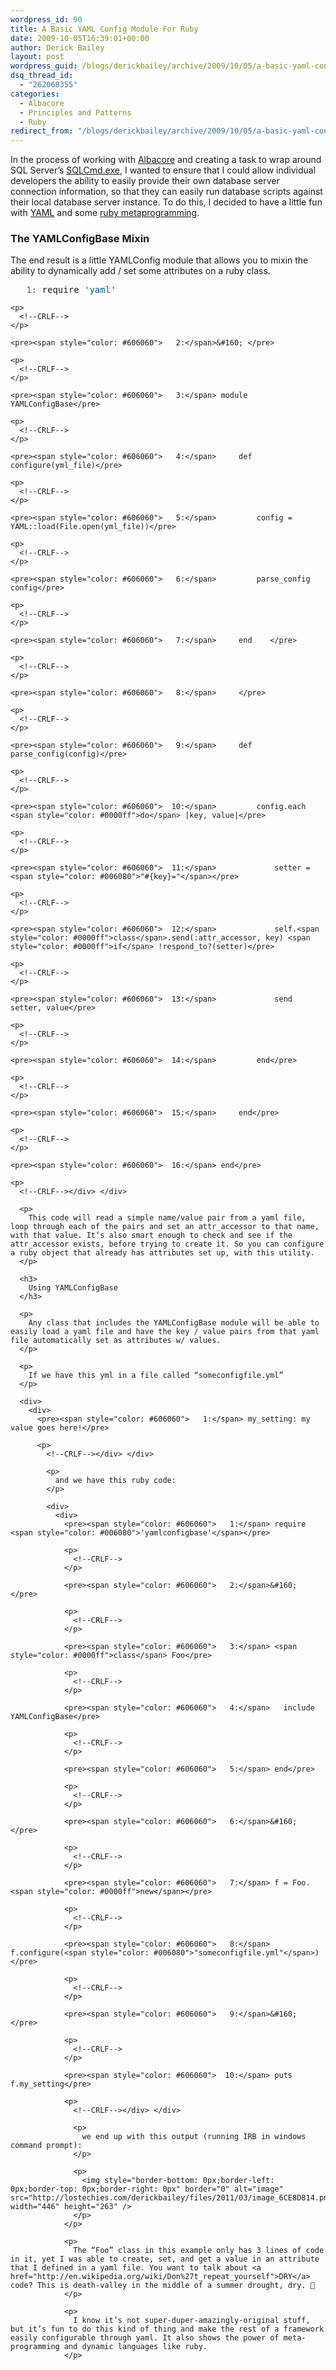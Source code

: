 ```yaml
---
wordpress_id: 90
title: A Basic YAML Config Module For Ruby
date: 2009-10-05T16:39:01+00:00
author: Derick Bailey
layout: post
wordpress_guid: /blogs/derickbailey/archive/2009/10/05/a-basic-yaml-config-module-for-ruby.aspx
dsq_thread_id:
  - "262068355"
categories:
  - Albacore
  - Principles and Patterns
  - Ruby
redirect_from: "/blogs/derickbailey/archive/2009/10/05/a-basic-yaml-config-module-for-ruby.aspx/"
---
```

In the process of working with [Albacore](http://github.com/derickbailey/Albacore) and creating a task to wrap around SQL Server’s [SQLCmd.exe](http://msdn.microsoft.com/en-us/library/ms162773.aspx), I wanted to ensure that I could allow individual developers the ability to easily provide their own database server connection information, so that they can easily run database scripts against their local database server instance. To do this, I decided to have a little fun with [YAML](http://www.yaml.org/) and some [ruby metaprogramming](http://pragdave.blogs.pragprog.com/pragdave/2008/06/screencasting-r.html). 

### The YAMLConfigBase Mixin

The end result is a little YAMLConfig module that allows you to mixin the ability to dynamically add / set some attributes on a ruby class.

<div>
  <div>
    <pre><span style="color: #606060">   1:</span> require <span style="color: #006080">'yaml'</span></pre>
    
    <p>
      <!--CRLF-->
    </p>
    
    <pre><span style="color: #606060">   2:</span>&#160; </pre>
    
    <p>
      <!--CRLF-->
    </p>
    
    <pre><span style="color: #606060">   3:</span> module YAMLConfigBase</pre>
    
    <p>
      <!--CRLF-->
    </p>
    
    <pre><span style="color: #606060">   4:</span>     def configure(yml_file)</pre>
    
    <p>
      <!--CRLF-->
    </p>
    
    <pre><span style="color: #606060">   5:</span>         config = YAML::load(File.open(yml_file))</pre>
    
    <p>
      <!--CRLF-->
    </p>
    
    <pre><span style="color: #606060">   6:</span>         parse_config config</pre>
    
    <p>
      <!--CRLF-->
    </p>
    
    <pre><span style="color: #606060">   7:</span>     end    </pre>
    
    <p>
      <!--CRLF-->
    </p>
    
    <pre><span style="color: #606060">   8:</span>     </pre>
    
    <p>
      <!--CRLF-->
    </p>
    
    <pre><span style="color: #606060">   9:</span>     def parse_config(config)</pre>
    
    <p>
      <!--CRLF-->
    </p>
    
    <pre><span style="color: #606060">  10:</span>         config.each <span style="color: #0000ff">do</span> |key, value|</pre>
    
    <p>
      <!--CRLF-->
    </p>
    
    <pre><span style="color: #606060">  11:</span>             setter = <span style="color: #006080">"#{key}="</span></pre>
    
    <p>
      <!--CRLF-->
    </p>
    
    <pre><span style="color: #606060">  12:</span>             self.<span style="color: #0000ff">class</span>.send(:attr_accessor, key) <span style="color: #0000ff">if</span> !respond_to?(setter)</pre>
    
    <p>
      <!--CRLF-->
    </p>
    
    <pre><span style="color: #606060">  13:</span>             send setter, value</pre>
    
    <p>
      <!--CRLF-->
    </p>
    
    <pre><span style="color: #606060">  14:</span>         end</pre>
    
    <p>
      <!--CRLF-->
    </p>
    
    <pre><span style="color: #606060">  15:</span>     end</pre>
    
    <p>
      <!--CRLF-->
    </p>
    
    <pre><span style="color: #606060">  16:</span> end</pre>
    
    <p>
      <!--CRLF--></div> </div> 
      
      <p>
        This code will read a simple name/value pair from a yaml file, loop through each of the pairs and set an attr_accessor to that name, with that value. It’s also smart enough to check and see if the attr_accessor exists, before trying to create it. So you can configure a ruby object that already has attributes set up, with this utility.
      </p>
      
      <h3>
        Using YAMLConfigBase
      </h3>
      
      <p>
        Any class that includes the YAMLConfigBase module will be able to easily load a yaml file and have the key / value pairs from that yaml file automatically set as attributes w/ values.
      </p>
      
      <p>
        If we have this yml in a file called “someconfigfile.yml”
      </p>
      
      <div>
        <div>
          <pre><span style="color: #606060">   1:</span> my_setting: my value goes here!</pre>
          
          <p>
            <!--CRLF--></div> </div> 
            
            <p>
              and we have this ruby code:
            </p>
            
            <div>
              <div>
                <pre><span style="color: #606060">   1:</span> require <span style="color: #006080">'yamlconfigbase'</span></pre>
                
                <p>
                  <!--CRLF-->
                </p>
                
                <pre><span style="color: #606060">   2:</span>&#160; </pre>
                
                <p>
                  <!--CRLF-->
                </p>
                
                <pre><span style="color: #606060">   3:</span> <span style="color: #0000ff">class</span> Foo</pre>
                
                <p>
                  <!--CRLF-->
                </p>
                
                <pre><span style="color: #606060">   4:</span>   include YAMLConfigBase</pre>
                
                <p>
                  <!--CRLF-->
                </p>
                
                <pre><span style="color: #606060">   5:</span> end</pre>
                
                <p>
                  <!--CRLF-->
                </p>
                
                <pre><span style="color: #606060">   6:</span>&#160; </pre>
                
                <p>
                  <!--CRLF-->
                </p>
                
                <pre><span style="color: #606060">   7:</span> f = Foo.<span style="color: #0000ff">new</span></pre>
                
                <p>
                  <!--CRLF-->
                </p>
                
                <pre><span style="color: #606060">   8:</span> f.configure(<span style="color: #006080">"someconfigfile.yml"</span>)</pre>
                
                <p>
                  <!--CRLF-->
                </p>
                
                <pre><span style="color: #606060">   9:</span>&#160; </pre>
                
                <p>
                  <!--CRLF-->
                </p>
                
                <pre><span style="color: #606060">  10:</span> puts f.my_setting</pre>
                
                <p>
                  <!--CRLF--></div> </div> 
                  
                  <p>
                    we end up with this output (running IRB in windows command prompt):
                  </p>
                  
                  <p>
                    <img style="border-bottom: 0px;border-left: 0px;border-top: 0px;border-right: 0px" border="0" alt="image" src="http://lostechies.com/derickbailey/files/2011/03/image_6CE8D814.png" width="446" height="263" />
                  </p>
                </p>
                
                <p>
                  The “Foo” class in this example only has 3 lines of code in it, yet I was able to create, set, and get a value in an attribute that I defined in a yaml file. You want to talk about <a href="http://en.wikipedia.org/wiki/Don%27t_repeat_yourself">DRY</a> code? This is death-valley in the middle of a summer drought, dry. 🙂
                </p>
                
                <p>
                  I know it’s not super-duper-amazingly-original stuff, but it’s fun to do this kind of thing and make the rest of a framework easily configurable through yaml. It also shows the power of meta-programming and dynamic languages like ruby.
                </p>